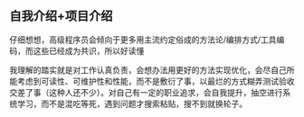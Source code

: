 ## 自我介绍+项目介绍

仔细想想，高级程序员会倾向于更多用主流约定俗成的方法论/编排方式/工具编码，而这些已经成为共识，所以好读懂

我理解的踏实就是对工作认真负责，会想办法用更好的方法实现优化，会尽自己所能考虑到可读性、可维护性和性能，而不是敷衍了事，以最烂的方式糊弄测试验收交差了事（这种人还不少）。对自己有一定的职业追求，会自我提升，抽空进行系统学习，而不是混吃等死，遇到问题才搜索粘贴，搜不到就换轮子。

